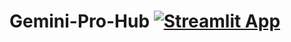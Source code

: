 # Gemini-Pro-Hub [![Streamlit App](https://static.streamlit.io/badges/streamlit_badge_black_white.svg)](https://gemini-centre.streamlit.app/)
